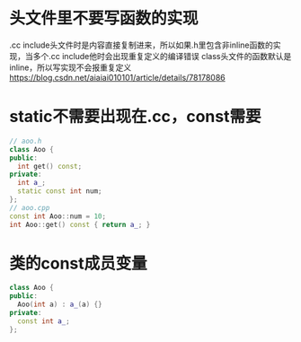 # 头文件里不要写函数的实现
.cc include头文件时是内容直接复制进来，所以如果.h里包含非inline函数的实现，当多个.cc include他时会出现重复定义的编译错误
class头文件的函数默认是inline，所以写实现不会报重复定义
https://blog.csdn.net/aiaiai010101/article/details/78178086


# static不需要出现在.cc，const需要
```cpp
// aoo.h
class Aoo {
public:
  int get() const;
private:
  int a_;
  static const int num;
};
// aoo.cpp
const int Aoo::num = 10;
int Aoo::get() const { return a_; }
```


# 类的const成员变量
```cpp
class Aoo {
public:
  Aoo(int a) : a_(a) {}
private:
  const int a_;
};
```